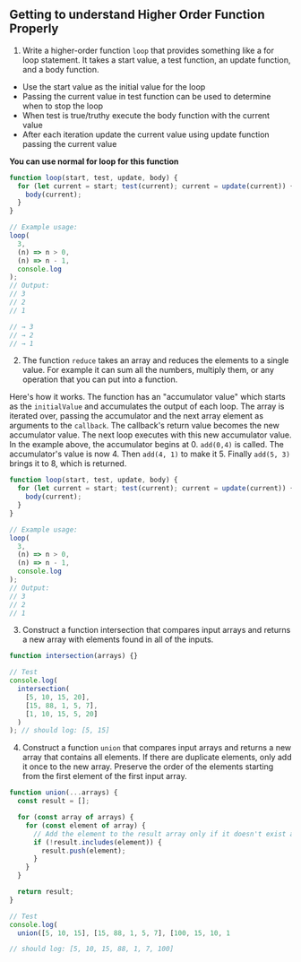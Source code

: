 ## Getting to understand Higher Order Function Properly

1. Write a higher-order function `loop` that provides something like a for loop statement. It takes a start value, a test function, an update function, and a body function.

- Use the start value as the initial value for the loop
- Passing the current value in test function can be used to determine when to stop the loop
- When test is true/truthy execute the body function with the current value
- After each iteration update the current value using update function passing the current value

**You can use normal for loop for this function**

```js
function loop(start, test, update, body) {
  for (let current = start; test(current); current = update(current)) {
    body(current);
  }
}

// Example usage:
loop(
  3,
  (n) => n > 0,
  (n) => n - 1,
  console.log
);
// Output:
// 3
// 2
// 1

// → 3
// → 2
// → 1
```

2. The function `reduce` takes an array and reduces the elements to a single value. For example it can sum all the numbers, multiply them, or any operation that you can put into a function.

Here's how it works. The function has an "accumulator value" which starts as the `initialValue` and accumulates the output of each loop. The array is iterated over, passing the accumulator and the next array element as arguments to the `callback`. The callback's return value becomes the new accumulator value. The next loop executes with this new accumulator value. In the example above, the accumulator begins at 0. `add(0,4)` is called. The accumulator's value is now 4. Then `add(4, 1)` to make it 5. Finally `add(5, 3)` brings it to 8, which is returned.

```js
function loop(start, test, update, body) {
  for (let current = start; test(current); current = update(current)) {
    body(current);
  }
}

// Example usage:
loop(
  3,
  (n) => n > 0,
  (n) => n - 1,
  console.log
);
// Output:
// 3
// 2
// 1

```

3. Construct a function intersection that compares input arrays and returns a new array with elements found in all of the inputs.

```js
function intersection(arrays) {}

// Test
console.log(
  intersection(
    [5, 10, 15, 20],
    [15, 88, 1, 5, 7],
    [1, 10, 15, 5, 20]
  )
); // should log: [5, 15]
```

4. Construct a function `union` that compares input arrays and returns a new array that contains all elements. If there are duplicate elements, only add it once to the new array. Preserve the order of the elements starting from the first element of the first input array.

```js
function union(...arrays) {
  const result = [];

  for (const array of arrays) {
    for (const element of array) {
      // Add the element to the result array only if it doesn't exist already
      if (!result.includes(element)) {
        result.push(element);
      }
    }
  }

  return result;
}

// Test
console.log(
  union([5, 10, 15], [15, 88, 1, 5, 7], [100, 15, 10, 1

// should log: [5, 10, 15, 88, 1, 7, 100]
```
